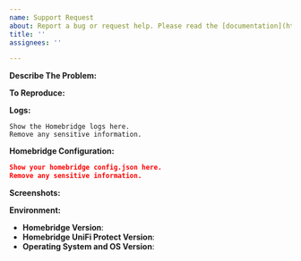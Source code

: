 ```yaml
---
name: Support Request
about: Report a bug or request help. Please read the [documentation](https://github.com/hjdhjd/homebridge-unifi-protect/blob/master/README.md), especially the [Feature Options](https://github.com/hjdhjd/homebridge-unifi-protect/blob/master/docs/FeatureOptions.md) and [Troubleshooting](https://github.com/hjdhjd/homebridge-unifi-protect/blob/master/docs/Troubleshooting.md).
title: ''
assignees: ''

---
```


<!-- You must use the issue template below -->

**Describe The Problem:**
<!-- A clear and concise description of what the bug is. -->

**To Reproduce:**
<!-- Steps to reproduce the behavior. -->

**Logs:**
<!-- In order to be helpful, include the relevant logs from Homebridge, if applicable. -->

```
Show the Homebridge logs here.
Remove any sensitive information.
```

**Homebridge Configuration:**

```json
Show your homebridge config.json here.
Remove any sensitive information.
```

**Screenshots:**
<!-- If applicable, add screenshots to help explain your problem. -->

**Environment:**

* **Homebridge Version**: <!-- homebridge -V -->
* **Homebridge UniFi Protect Version**:
* **Operating System and OS Version**: <!-- Raspbian / Ubuntu / Debian / Windows / macOS / Docker -->


<!-- Click the "Preview" tab before you submit to ensure the formatting is correct. -->

